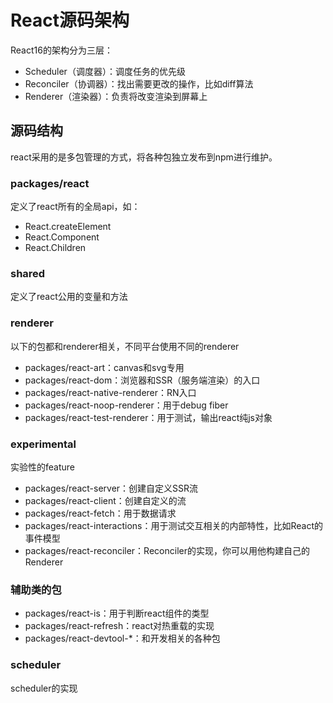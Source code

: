 # React源码架构

React16的架构分为三层：
* Scheduler（调度器）：调度任务的优先级
* Reconciler（协调器）：找出需要更改的操作，比如diff算法
* Renderer（渲染器）：负责将改变渲染到屏幕上

## 源码结构

react采用的是多包管理的方式，将各种包独立发布到npm进行维护。

### packages/react

定义了react所有的全局api，如：

* React.createElement
* React.Component
* React.Children

### shared

定义了react公用的变量和方法

### renderer

以下的包都和renderer相关，不同平台使用不同的renderer

* packages/react-art：canvas和svg专用
* packages/react-dom：浏览器和SSR（服务端渲染）的入口
* packages/react-native-renderer：RN入口
* packages/react-noop-renderer：用于debug fiber
* packages/react-test-renderer：用于测试，输出react纯js对象

### experimental

实验性的feature

* packages/react-server：创建自定义SSR流
* packages/react-client：创建自定义的流
* packages/react-fetch：用于数据请求
* packages/react-interactions：用于测试交互相关的内部特性，比如React的事件模型
* packages/react-reconciler：Reconciler的实现，你可以用他构建自己的Renderer

### 辅助类的包

* packages/react-is：用于判断react组件的类型
* packages/react-refresh：react对热重载的实现
* packages/react-devtool-*：和开发相关的各种包

### scheduler

scheduler的实现


